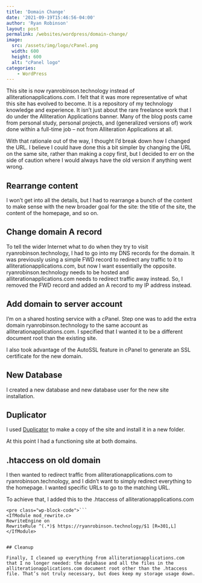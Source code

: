 ```yaml
---
title: 'Domain Change'
date: '2021-09-19T15:46:56-04:00'
author: 'Ryan Robinson'
layout: post
permalink: /websites/wordpress/domain-change/
image: 
  src: /assets/img/logo/cPanel.png
  width: 600
  height: 600
  alt: "cPanel logo"
categories:
    - WordPress
---
```


This site is now ryanrobinson.technology instead of alliterationapplications.com. I felt that it was more representative of what this site has evolved to become. It is a repository of my technology knowledge and experience. It isn’t just about the rare freelance work that I do under the Alliteration Applications banner. Many of the blog posts came from personal study, personal projects, and (generalized versions of) work done within a full-time job – not from Alliteration Applications at all.

With that rationale out of the way, I thought I’d break down how I changed the URL. I believe I could have done this a bit simpler by changing the URL on the same site, rather than making a copy first, but I decided to err on the side of caution where I would always have the old version if anything went wrong.

## Rearrange content

I won’t get into all the details, but I had to rearrange a bunch of the content to make sense with the new broader goal for the site: the title of the site, the content of the homepage, and so on.

## Change domain A record

To tell the wider Internet what to do when they try to visit ryanrobinson.technology, I had to go into my DNS records for the domain. It was previously using a simple FWD record to redirect any traffic to it to alliterationapplications.com, but now I want essentially the opposite. ryanrobinson.technology needs to be hosted and alliterationapplications.com needs to redirect traffic away instead. So, I removed the FWD record and added an A record to my IP address instead.

## Add domain to server account

I’m on a shared hosting service with a cPanel. Step one was to add the extra domain ryanrobinson.technology to the same account as alliterationapplications.com. I specified that I wanted it to be a different document root than the existing site.

I also took advantage of the AutoSSL feature in cPanel to generate an SSL certificate for the new domain.

## New Database

I created a new database and new database user for the new site installation.

## Duplicator

I used [Duplicator](https://wordpress.org/plugins/duplicator/) to make a copy of the site and install it in a new folder.

At this point I had a functioning site at both domains.

## .htaccess on old domain

I then wanted to redirect traffic from alliterationapplications.com to ryanrobinson.technology, and I didn’t want to simply redirect everything to the homepage. I wanted specific URLs to go to the matching URL.

To achieve that, I added this to the .htaccess of alliterationapplications.com

```
<pre class="wp-block-code">```
<IfModule mod_rewrite.c>
RewriteEngine on
RewriteRule ^(.*)$ https://ryanrobinson.technology/$1 [R=301,L]
</IfModule>
```
```

## Cleanup

Finally, I cleaned up everything from alliterationapplications.com that I no longer needed: the database and all the files in the alliterationapplications.com document root other than the .htaccess file. That’s not truly necessary, but does keep my storage usage down.
